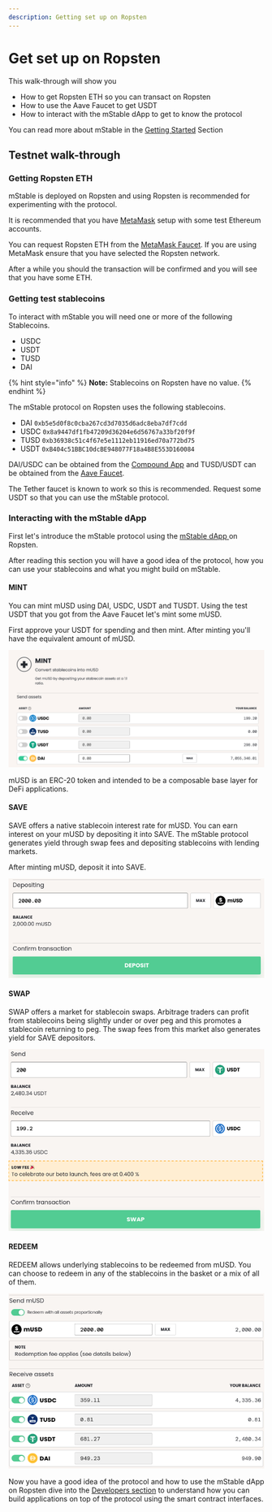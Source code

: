 ```yaml
---
description: Getting set up on Ropsten
---
```


# Get set up on Ropsten

This walk-through will show you

* How to get Ropsten ETH so you can transact on Ropsten
* How to use the Aave Faucet to get USDT
* How to interact with the mStable dApp to get to know the protocol

You can read more about mStable in the [Getting Started](../../#what-is-mstable) Section 

## Testnet walk-through

### Getting Ropsten ETH

mStable is deployed on Ropsten and using Ropsten is recommended for experimenting with the protocol.

It is recommended that you have [MetaMask](https://metamask.io/) setup with some test Ethereum accounts.

You can request Ropsten ETH from the [MetaMask Faucet](https://faucet.metamask.io/). If you are using MetaMask ensure that you have selected the Ropsten network.

After a while you should the transaction will be confirmed and you will see that you have some ETH.

### Getting test stablecoins

To interact with mStable you will need one or more of the following Stablecoins.

* USDC
* USDT
* TUSD
* DAI

{% hint style="info" %}
**Note:** Stablecoins on Ropsten have no value.
{% endhint %}

The mStable protocol on Ropsten uses the following stablecoins.

* DAI `0xb5e5d0f8c0cba267cd3d7035d6adc8eba7df7cdd`
* USDC `0x8a9447df1fb47209d36204e6d56767a33bf20f9f`
* TUSD `0xb36938c51c4f67e5e1112eb11916ed70a772bd75`
* USDT `0xB404c51BBC10dcBE948077F18a4B8E553D160084`

DAI/USDC can be obtained from the [Compound App](https://app.compound.finance/Asset/cUSDC) and TUSD/USDT can be obtained from the [Aave Faucet](https://testnet.aave.com/faucet/).

The Tether faucet is known to work so this is recommended. Request some USDT so that you can use the mStable protocol.

### Interacting with the mStable dApp

First let's introduce the mStable protocol using the [mStable dApp ](https://app-dot-mstable-ropsten.appspot.com/)on Ropsten.

After reading this section you will have a good idea of the protocol, how you can use your stablecoins and what you might build on mStable.

#### MINT

You can mint mUSD using DAI, USDC, USDT and TUSDT. Using the test USDT that you got from the Aave Faucet let's mint some mUSD.

First approve your USDT for spending and then mint. After minting you'll have the equivalent amount of mUSD.

![](../../.gitbook/assets/image%20%2813%29.png)

mUSD is an ERC-20 token and intended to be a composable base layer for DeFi applications.

#### SAVE

SAVE offers a native stablecoin interest rate for mUSD. You can earn interest on your mUSD by depositing it into SAVE. The mStable protocol generates yield through swap fees and depositing stablecoins with lending markets.

After minting mUSD, deposit it into SAVE.

![](../../.gitbook/assets/deposit.png)

#### SWAP

SWAP offers a market for stablecoin swaps. Arbitrage traders can profit from stablecoins being slightly under or over peg and this promotes a stablecoin returning to peg. The swap fees from this market also generates yield for SAVE depositors.

![](../../.gitbook/assets/swap.png)

#### REDEEM

REDEEM allows underlying stablecoins to be redeemed from mUSD. You can choose to redeem in any of the stablecoins in the basket or a mix of all of them.

![](../../.gitbook/assets/redeem.png)

Now you have a good idea of the protocol and how to use the mStable dApp on Ropsten dive into the [Developers section](../integrating-mstable/developers.md) to understand how you can build applications on top of the protocol using the smart contract interfaces.

